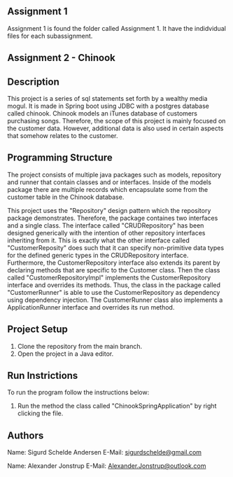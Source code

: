 ## Assignment 1
Assignment 1 is found the folder called Assignment 1. It have the indidvidual files for each subassignment.



## Assignment 2 - Chinook

## Description
This project is a series of sql statements set forth by a wealthy media mogul. It is made in Spring boot using JDBC with a postgres database called chinook.
Chinook models an iTunes database of customers purchasing songs. Therefore, the scope of this project is mainly focused on the customer data.
However, additional data is also used in certain aspects that somehow relates to the customer.

## Programming Structure
The project consists of multiple java packages such as models, repository and runner that contain classes and or interfaces.
Inside of the models package there are multiple records which encapsulate some from the customer table in the Chinook database.

This project uses the "Repository" design pattern which the repository package demonstrates.
Therefore, the package containes two interfaces and a single class.
The interface called "CRUDRepository" has been designed generically with the intention of other repository interfaces inheriting from it.
This is exactly what the other interface called "CustomerReposity" does such that it can specify non-primitive data types for the defined generic types in the CRUDRepository interface.
Furthermore, the CustomerRepository interface also extends its parent by declaring methods that are specific to the Customer class.
Then the class called "CustomerRepositoryImpl" implements the CustomerRepository interface and overrides its methods.
Thus, the class in the package called "CustomerRunner" is able to use the CustomerRepository as dependency using dependency injection.
The CustomerRunner class also implements a ApplicationRunner interface and overrides its run method.

## Project Setup
1. Clone the repository from the main branch.
2. Open the project in a Java editor.

## Run Instrictions
To run the program follow the instructions below:
1. Run the method the class called "ChinookSpringApplication" by right clicking the file.

## Authors
Name: Sigurd Schelde
Andersen
E-Mail: sigurdschelde@gmail.com

Name: Alexander
 Jonstrup
E-Mail: Alexander.Jonstrup@outlook.com
